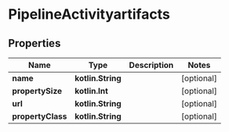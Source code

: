 
# PipelineActivityartifacts

## Properties
| Name | Type | Description | Notes |
| ------------ | ------------- | ------------- | ------------- |
| **name** | **kotlin.String** |  |  [optional] |
| **propertySize** | **kotlin.Int** |  |  [optional] |
| **url** | **kotlin.String** |  |  [optional] |
| **propertyClass** | **kotlin.String** |  |  [optional] |




